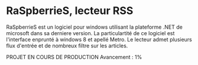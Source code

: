 RaSpberrieS, lecteur RSS
===========
RaSpberrieS est un logiciel pour windows utilisant la plateforme .NET de microsoft dans sa derniere version.
La particulartité de ce logiciel est l'interface enprunté à windows 8 et apellé Metro.
Le lecteur admet plusieurs flux d'entrée et de nombreux filtre sur les articles.

PROJET EN COURS DE PRODUCTION
Avancement : 1%

